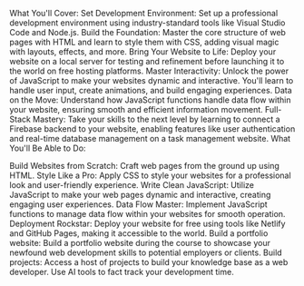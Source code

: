 What You'll Cover:
Set Development Environment: Set up a professional development environment using industry-standard tools like Visual Studio Code and Node.js.
Build the Foundation: Master the core structure of web pages with HTML and learn to style them with CSS, adding visual magic with layouts, effects, and more.
Bring Your Website to Life: Deploy your website on a local server for testing and refinement before launching it to the world on free hosting platforms.
Master Interactivity: Unlock the power of JavaScript to make your websites dynamic and interactive. You'll learn to handle user input, create animations, and build engaging experiences.
Data on the Move: Understand how JavaScript functions handle data flow within your website, ensuring smooth and efficient information movement.
Full-Stack Mastery: Take your skills to the next level by learning to connect a Firebase backend to your website, enabling features like user authentication and real-time database management on a task management website.
What You'll Be Able to Do:

Build Websites from Scratch: Craft web pages from the ground up using HTML.
Style Like a Pro: Apply CSS to style your websites for a professional look and user-friendly experience.
Write Clean JavaScript: Utilize JavaScript to make your web pages dynamic and interactive, creating engaging user experiences.
Data Flow Master: Implement JavaScript functions to manage data flow within your websites for smooth operation.
Deployment Rockstar: Deploy your website for free using tools like Netlify and GitHub Pages, making it accessible to the world.
Build a portfolio website: Build a portfolio website during the course to showcase your newfound web development skills to potential employers or clients.
Build projects: Access a host of projects to build your knowledge base as a web developer.
Use AI tools to fact track your development time.
